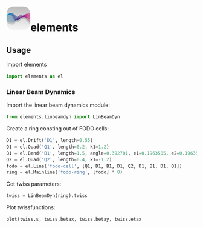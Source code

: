 <img src="images/icons/svg/logo.svg" width="64" height="64" align="left"/>

# elements


## Usage
import elements
```python
import elements as el
```

### Linear Beam Dynamics
Import the linear beam dynamics module:
```python
from elements.linbeamdyn import LinBeamDyn
```

Create a ring consting out of FODO cells:  
```python
D1 = el.Drift('D1', length=0.55)
Q1 = el.Quad('Q1', length=0.2, k1=1.2)
B1 = el.Bend('B1', length=1.5, angle=0.392701, e1=0.1963505, e2=0.1963505)
Q2 = el.Quad('Q2', length=0.4, k1=-1.2)
fodo = el.Line('fodo-cell', [Q1, D1, B1, D1, Q2, D1, B1, D1, Q1])
ring = el.Mainline('fodo-ring', [fodo] * 8)
```

Get twiss parameters:
```python
twiss = LinBeamDyn(ring).twiss
```


Plot twissfunctions:
```python
plot(twiss.s, twiss.betax, twiss.betay, twiss.etax
```
